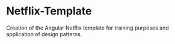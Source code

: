 # Netflix-Template
Creation of the Angular Netflix template for training purposes and application of design patterns.
